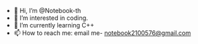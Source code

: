 - 👋 Hi, I’m @Notebook-th
- 👀 I’m interested in coding.
- 🌱 I’m currently learning C++
- 📫 How to reach me: email me- notebook2100576@gmail.com

<!---
Notebook-th/Notebook-th is a ✨ special ✨ repository because its `README.md` (this file) appears on your GitHub profile.
You can click the Preview link to take a look at your changes.
--->
